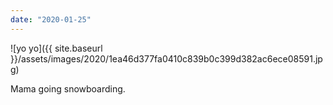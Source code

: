 ```yaml
---
date: "2020-01-25"
---
```


![yo yo]({{ site.baseurl }}/assets/images/2020/1ea46d377fa0410c839b0c399d382ac6ece08591.jpg)

Mama going snowboarding.
